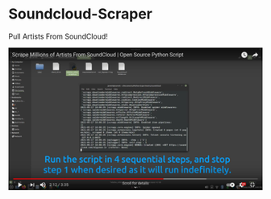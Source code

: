 # Soundcloud-Scraper
Pull Artists From SoundCloud!

[![Tutorial](https://github.com/jarrettdev/Soundcloud-Scraper/blob/main/resources/soundcloud_how.jpg)](https://www.youtube.com/watch?v=wwIsm82IDX4)
